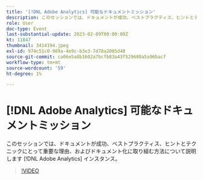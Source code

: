 ```yaml
---
title: '[!DNL Adobe Analytics] 可能なドキュメントミッション'
description: このセッションでは、ドキュメントが成功、ベストプラクティス、ヒントとテクニックにとって重要な理由、およびドキュメント化に取り組む方法について説明します [!DNL Adobe Analytics] インスタンス。 2022年6月
role: User
doc-type: Event
last-substantial-update: 2023-02-09T00:00:00Z
kt: 11847
thumbnail: 3414194.jpeg
exl-id: 974c51c0-989a-4e9c-b3e3-7d78a2005d48
source-git-commit: ca06e5a8b1602a7bcfb83a43f529680a5a96bacf
workflow-type: tm+mt
source-wordcount: '59'
ht-degree: 1%

---
```


# [!DNL Adobe Analytics] 可能なドキュメントミッション

このセッションでは、ドキュメントが成功、ベストプラクティス、ヒントとテクニックにとって重要な理由、およびドキュメント化に取り組む方法について説明します [!DNL Adobe Analytics] インスタンス。

>[!VIDEO](https://video.tv.adobe.com/v/3414194/?quality=12&learn=on)
